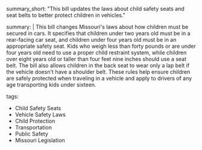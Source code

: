 summary_short: "This bill updates the laws about child safety seats and seat belts to better protect children in vehicles."

summary: |
  This bill changes Missouri's laws about how children must be secured in cars. It specifies that children under two years old must be in a rear-facing car seat, and children under four years old must be in an appropriate safety seat. Kids who weigh less than forty pounds or are under four years old need to use a proper child restraint system, while children over eight years old or taller than four feet nine inches should use a seat belt. The bill also allows children in the back seat to wear only a lap belt if the vehicle doesn't have a shoulder belt. These rules help ensure children are safely protected when traveling in a vehicle and apply to drivers of any age transporting kids under sixteen.

tags:
  - Child Safety Seats
  - Vehicle Safety Laws
  - Child Protection
  - Transportation
  - Public Safety
  - Missouri Legislation
